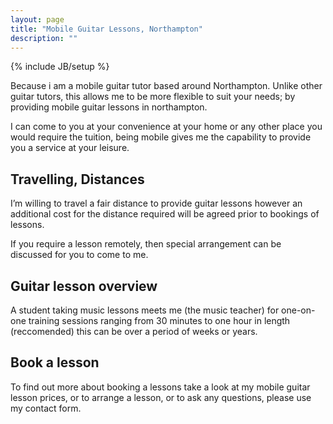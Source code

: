 ```yaml
---
layout: page
title: "Mobile Guitar Lessons, Northampton"
description: ""
---
```

{% include JB/setup %}

Because i am a mobile guitar tutor based around Northampton. Unlike other guitar tutors, this allows me to be more flexible to suit your needs; by providing mobile guitar lessons in northampton.

I can come to you at your convenience at your home or any other place you would require the tuition, being mobile gives me the capability to provide you a service at your leisure.

## Travelling, Distances

I’m willing to travel a fair distance to provide guitar lessons however an additional cost for the distance required will be agreed prior to bookings of lessons.

If you require a lesson remotely, then special arrangement can be discussed for you to come to me.

## Guitar lesson overview

A student taking music lessons meets me (the music teacher) for one-on-one training sessions ranging from 30 minutes to one hour in length (reccomended) this can be over a period of weeks or years.

## Book a lesson

To find out more about booking a lessons take a look at my mobile guitar lesson prices, or to arrange a lesson, or to ask any questions, please use my contact form.
